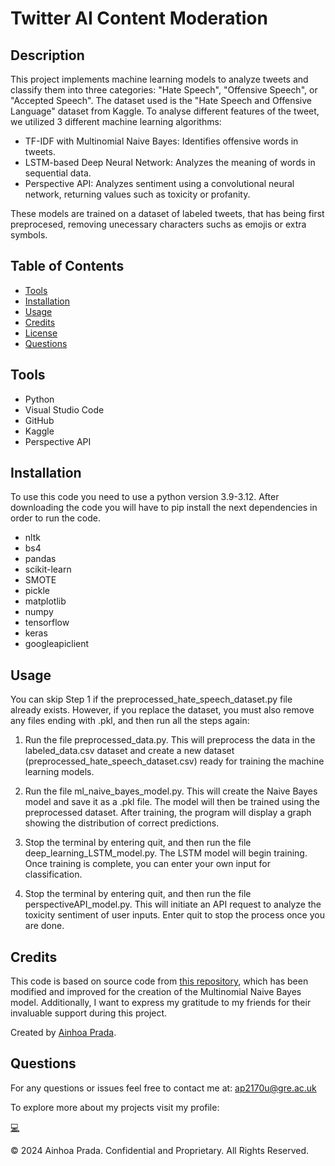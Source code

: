 # Twitter AI Content Moderation

## Description
This project implements machine learning models to analyze tweets and classify them into three categories: "Hate Speech", "Offensive Speech", or "Accepted Speech". The dataset used is the "Hate Speech and Offensive Language" dataset from Kaggle. To analyse different features of the tweet, we utilized 3 different machine learning algorithms:

- TF-IDF with Multinomial Naive Bayes: Identifies offensive words in tweets.
- LSTM-based Deep Neural Network: Analyzes the meaning of words in sequential data.
- Perspective API: Analyzes sentiment using a convolutional neural network, returning values such as toxicity or profanity.

These models are trained on a dataset of labeled tweets, that has being first preprocesed, removing unecessary characters suchs as emojis or extra symbols. 

## Table of Contents
* [Tools](#tools)
* [Installation](#installation)
* [Usage](#usage)
* [Credits](#credits)
* [License](#license)
* [Questions](#questions)

## Tools
- Python
- Visual Studio Code
- GitHub
- Kaggle
- Perspective API 

## Installation
To use this code you need to use a python version 3.9-3.12. After downloading the code you will have to pip install the next dependencies in order to run the code.
- nltk
- bs4
- pandas
- scikit-learn
- SMOTE
- pickle
- matplotlib
- numpy
- tensorflow
- keras
- googleapiclient


## Usage

You can skip Step 1 if the preprocessed_hate_speech_dataset.py file already exists. However, if you replace the dataset, you must also remove any files ending with .pkl, and then run all the steps again: 

1. Run the file preprocessed_data.py. This will preprocess the data in the labeled_data.csv dataset and create a new dataset (preprocessed_hate_speech_dataset.csv) ready for training the machine learning models.

2. Run the file ml_naive_bayes_model.py. This will create the Naive Bayes model and save it as a .pkl file. The model will then be trained using the preprocessed dataset. After training, the program will display a graph showing the distribution of correct predictions. 

3. Stop the terminal by entering quit, and then run the file deep_learning_LSTM_model.py. The LSTM model will begin training. Once training is complete, you can enter your own input for classification.

4. Stop the terminal by entering quit, and then run the file perspectiveAPI_model.py. This will initiate an API request to analyze the toxicity sentiment of user inputs. Enter quit to stop the process once you are done.



## Credits
This code is based on source code from <a href="https://github.com/benkimmn/content-moderator">this repository</a>, which has been modified and improved for the creation of the Multinomial Naive Bayes model. Additionally, I want to express my gratitude to my friends for their invaluable support during this project. 

Created by <a href="https://github.com/nowinoa">Ainhoa Prada</a>.
        
## Questions
For any questions or issues feel free to contact me at: ap2170u@gre.ac.uk

To explore more about my projects visit my profile:

<a href="https://github.com/nowinoa">:computer:</a>

© 2024 Ainhoa Prada. Confidential and Proprietary. All Rights Reserved.
